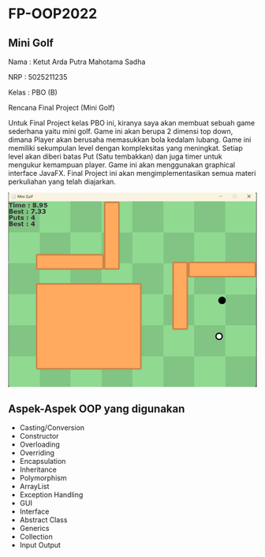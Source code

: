 # FP-OOP2022
## Mini Golf
Nama : Ketut Arda Putra Mahotama Sadha

NRP : 5025211235

Kelas : PBO (B)

Rencana Final Project (Mini Golf)

Untuk Final Project kelas PBO ini, kiranya saya akan membuat sebuah game sederhana yaitu mini golf. Game ini akan berupa 2 dimensi top down, 
dimana Player akan berusaha memasukkan bola kedalam lubang. Game ini memiliki sekumpulan level dengan kompleksitas yang meningkat. Setiap level akan 
diberi batas Put (Satu tembakkan) dan juga timer untuk mengukur kemampuan player. Game ini akan menggunakan graphical interface JavaFX. Final Project ini akan 
mengimplementasikan semua materi perkuliahan yang telah diajarkan.

![img.png](img.png)
## Aspek-Aspek OOP yang digunakan
- Casting/Conversion
- Constructor
- Overloading
- Overriding
- Encapsulation
- Inheritance
- Polymorphism
- ArrayList
- Exception Handling
- GUI
- Interface
- Abstract Class
- Generics
- Collection
- Input Output
